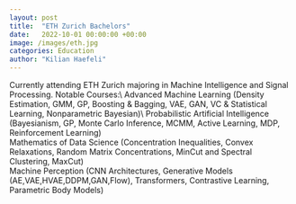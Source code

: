 ```yaml
---
layout: post
title:  "ETH Zurich Bachelors"
date:   2022-10-01 00:00:00 +00:00
image: /images/eth.jpg
categories: Education
author: "Kilian Haefeli"
---
```

Currently attending ETH Zurich majoring in Machine Intelligence and Signal Processing.
Notable Courses:\ Advanced Machine Learning (Density Estimation, GMM, GP, Boosting & Bagging, VAE, GAN, VC & Statistical Learning, Nonparametric Bayesian)\ Probabilistic Artificial Intelligence (Bayesianism, GP, Monte Carlo Inference, MCMM, Active Learning, MDP, Reinforcement Learning)\
Mathematics of Data Science (Concentration Inequalities, Convex Relaxations, Random Matrix Concentrations, MinCut and Spectral Clustering, MaxCut)\
Machine Perception (CNN Architectures, Generative Models (AE,VAE,HVAE,DDPM,GAN,Flow), Transformers, Contrastive Learning, Parametric Body Models)